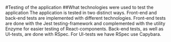 #Testing of the application
##What technologies were used to test the application
The application is tested in two distinct ways. Front-end and back-end tests are 
implemented with different technologies. Front-end tests are done with the Jest
testing-framework and complemented with the utility Enzyme for easier testing of
React-components. Back-end tests, as well as UI-tests, are done with RSpec.
For UI-tests we have RSpec use Capybara.